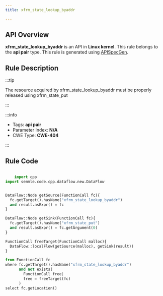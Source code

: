 ```yaml
---
title: xfrm_state_lookup_byaddr

---
```



## API Overview
**xfrm_state_lookup_byaddr** is an API in **Linux kernel**. This rule belongs to the **api pair** type. This rule is generated using [APISpecGen](../../tools/APISpecGen).
## Rule Description

:::tip

The resource acquired by xfrm_state_lookup_byaddr must be properly released using xfrm_state_put

:::

:::info

- Tags: **api pair**
- Parameter Index: **N/A**
- CWE Type: **CWE-404**

:::

## Rule Code
```python

    import cpp
import semmle.code.cpp.dataflow.new.DataFlow


DataFlow::Node getSource(FunctionCall fc){
  fc.getTarget().hasName("xfrm_state_lookup_byaddr")
  and result.asExpr() = fc
}

DataFlow::Node getSink(FunctionCall fc){
  fc.getTarget().hasName("xfrm_state_put")
  and result.asExpr() = fc.getArgument(0)
}

FunctionCall freeTarget(FunctionCall malloc){
  DataFlow::localFlow(getSource(malloc), getSink(result))
}

from FunctionCall fc
where fc.getTarget().hasName("xfrm_state_lookup_byaddr")
      and not exists(
        FunctionCall free| 
        free = freeTarget(fc)
      )
select fc.getLocation()

    
```